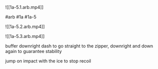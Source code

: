 

![[1a-5.1.arb.mp4]]

#arb #1a #1a-5



![[1a-5.2.arb.mp4]]



![[1a-5.3.arb.mp4]]

buffer downright dash to go straight to the zipper, downright and down again to guarantee stability

jump on impact with the ice to stop recoil

